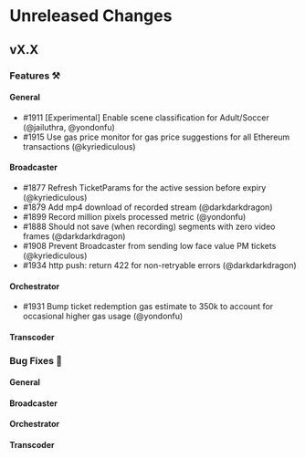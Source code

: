 # Unreleased Changes

## vX.X

### Features ⚒

#### General

- \#1911 [Experimental] Enable scene classification for Adult/Soccer (@jailuthra, @yondonfu)
- \#1915 Use gas price monitor for gas price suggestions for all Ethereum transactions (@kyriediculous)

#### Broadcaster

- \#1877 Refresh TicketParams for the active session before expiry (@kyriediculous)
- \#1879 Add mp4 download of recorded stream (@darkdarkdragon)
- \#1899 Record million pixels processed metric (@yondonfu)
- \#1888 Should not save (when recording) segments with zero video frames (@darkdarkdragon)
- \#1908 Prevent Broadcaster from sending low face value PM tickets (@kyriediculous)
- \#1934 http push: return 422 for non-retryable errors (@darkdarkdragon)

#### Orchestrator

- \#1931 Bump ticket redemption gas estimate to 350k to account for occasional higher gas usage (@yondonfu)

#### Transcoder

### Bug Fixes 🐞

#### General

#### Broadcaster

#### Orchestrator

#### Transcoder
